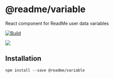 # @readme/variable

React component for ReadMe user data variables

[![Build](https://github.com/readmeio/variable/workflows/CI/badge.svg)](https://github.com/readmeio/variable)

[![](https://d3vv6lp55qjaqc.cloudfront.net/items/1M3C3j0I0s0j3T362344/Untitled-2.png)](https://readme.io)

## Installation

```
npm install --save @readme/variable
```
